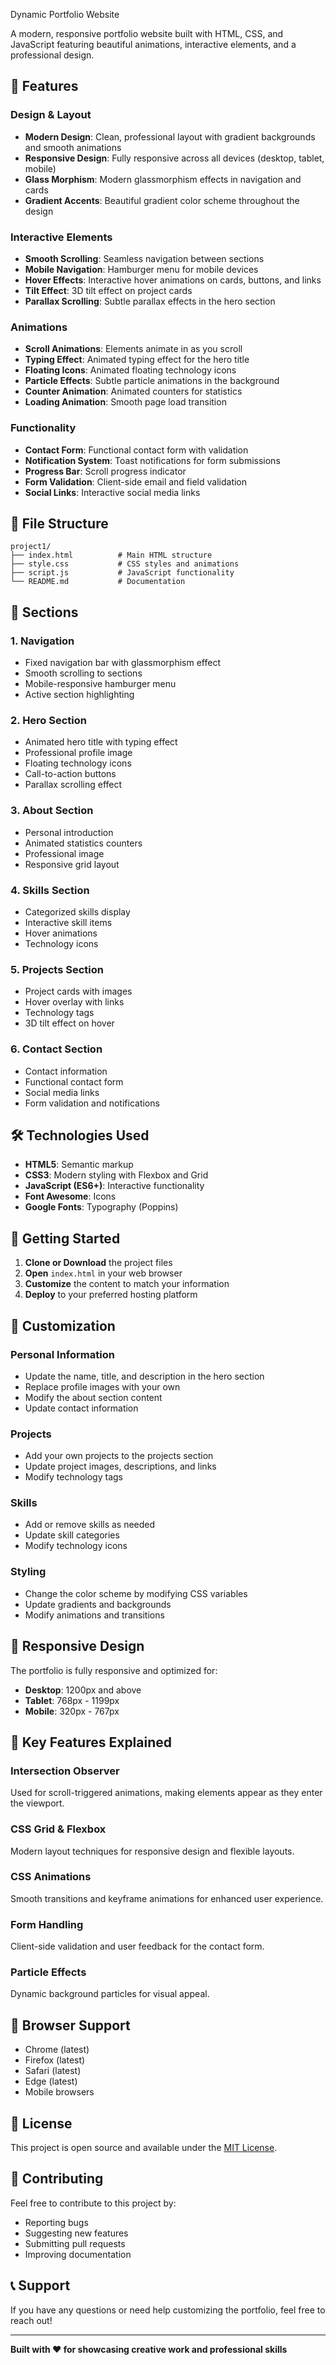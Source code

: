  Dynamic Portfolio Website

A modern, responsive portfolio website built with HTML, CSS, and JavaScript featuring beautiful animations, interactive elements, and a professional design.

## 🚀 Features

### Design & Layout
- **Modern Design**: Clean, professional layout with gradient backgrounds and smooth animations
- **Responsive Design**: Fully responsive across all devices (desktop, tablet, mobile)
- **Glass Morphism**: Modern glassmorphism effects in navigation and cards
- **Gradient Accents**: Beautiful gradient color scheme throughout the design

### Interactive Elements
- **Smooth Scrolling**: Seamless navigation between sections
- **Mobile Navigation**: Hamburger menu for mobile devices
- **Hover Effects**: Interactive hover animations on cards, buttons, and links
- **Tilt Effect**: 3D tilt effect on project cards
- **Parallax Scrolling**: Subtle parallax effects in the hero section

### Animations
- **Scroll Animations**: Elements animate in as you scroll
- **Typing Effect**: Animated typing effect for the hero title
- **Floating Icons**: Animated floating technology icons
- **Particle Effects**: Subtle particle animations in the background
- **Counter Animation**: Animated counters for statistics
- **Loading Animation**: Smooth page load transition

### Functionality
- **Contact Form**: Functional contact form with validation
- **Notification System**: Toast notifications for form submissions
- **Progress Bar**: Scroll progress indicator
- **Form Validation**: Client-side email and field validation
- **Social Links**: Interactive social media links

## 📁 File Structure

```
project1/
├── index.html          # Main HTML structure
├── style.css           # CSS styles and animations
├── script.js           # JavaScript functionality
└── README.md           # Documentation
```

## 🎨 Sections

### 1. Navigation
- Fixed navigation bar with glassmorphism effect
- Smooth scrolling to sections
- Mobile-responsive hamburger menu
- Active section highlighting

### 2. Hero Section
- Animated hero title with typing effect
- Professional profile image
- Floating technology icons
- Call-to-action buttons
- Parallax scrolling effect

### 3. About Section
- Personal introduction
- Animated statistics counters
- Professional image
- Responsive grid layout

### 4. Skills Section
- Categorized skills display
- Interactive skill items
- Hover animations
- Technology icons

### 5. Projects Section
- Project cards with images
- Hover overlay with links
- Technology tags
- 3D tilt effect on hover

### 6. Contact Section
- Contact information
- Functional contact form
- Social media links
- Form validation and notifications

## 🛠️ Technologies Used

- **HTML5**: Semantic markup
- **CSS3**: Modern styling with Flexbox and Grid
- **JavaScript (ES6+)**: Interactive functionality
- **Font Awesome**: Icons
- **Google Fonts**: Typography (Poppins)

## 🚀 Getting Started

1. **Clone or Download** the project files
2. **Open** `index.html` in your web browser
3. **Customize** the content to match your information
4. **Deploy** to your preferred hosting platform

## 🎯 Customization

### Personal Information
- Update the name, title, and description in the hero section
- Replace profile images with your own
- Modify the about section content
- Update contact information

### Projects
- Add your own projects to the projects section
- Update project images, descriptions, and links
- Modify technology tags

### Skills
- Add or remove skills as needed
- Update skill categories
- Modify technology icons

### Styling
- Change the color scheme by modifying CSS variables
- Update gradients and backgrounds
- Modify animations and transitions

## 📱 Responsive Design

The portfolio is fully responsive and optimized for:
- **Desktop**: 1200px and above
- **Tablet**: 768px - 1199px
- **Mobile**: 320px - 767px

## 🌟 Key Features Explained

### Intersection Observer
Used for scroll-triggered animations, making elements appear as they enter the viewport.

### CSS Grid & Flexbox
Modern layout techniques for responsive design and flexible layouts.

### CSS Animations
Smooth transitions and keyframe animations for enhanced user experience.

### Form Handling
Client-side validation and user feedback for the contact form.

### Particle Effects
Dynamic background particles for visual appeal.

## 🔧 Browser Support

- Chrome (latest)
- Firefox (latest)
- Safari (latest)
- Edge (latest)
- Mobile browsers

## 📄 License

This project is open source and available under the [MIT License](LICENSE).

## 🤝 Contributing

Feel free to contribute to this project by:
- Reporting bugs
- Suggesting new features
- Submitting pull requests
- Improving documentation

## 📞 Support

If you have any questions or need help customizing the portfolio, feel free to reach out!

---

**Built with ❤️ for showcasing creative work and professional skills** 
